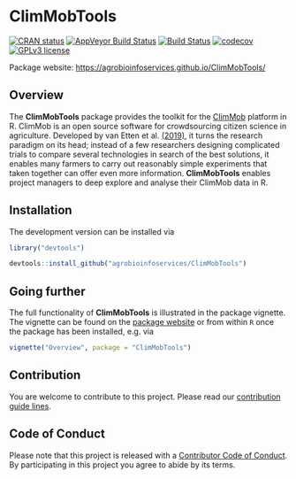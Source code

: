 
ClimMobTools
============

<!-- badges: start -->
[![CRAN status](https://www.r-pkg.org/badges/version/ClimMobTools)](https://cran.r-project.org/package=ClimMobTools) [![AppVeyor Build Status](https://ci.appveyor.com/api/projects/status/github/agrobioinfoservices/ClimMobTools?branch=master&svg=true)](https://ci.appveyor.com/project/kauedesousa/ClimMobTools) [![Build Status](https://travis-ci.org/agrobioinfoservices/ClimMobTools.svg?branch=master)](https://travis-ci.org/agrobioinfoservices/ClimMobTools) [![codecov](https://codecov.io/gh/agrobioinfoservices/ClimMobTools/master.svg)](https://codecov.io/github/agrobioinfoservices/ClimMobTools?branch=master) [![GPLv3 license](https://img.shields.io/badge/License-GPLv3-blue.svg)](https://www.r-project.org/Licenses/GPL-3) <!-- badges: end -->

Package website: <https://agrobioinfoservices.github.io/ClimMobTools/>

Overview
--------

The **ClimMobTools** package provides the toolkit for the [ClimMob](https://climmob.net/climmob3/) platform in R. ClimMob is an open source software for crowdsourcing citizen science in agriculture. Developed by van Etten et al. [(2019)](https://doi.org/10.1017/S0014479716000739), it turns the research paradigm on its head; instead of a few researchers designing complicated trials to compare several technologies in search of the best solutions, it enables many farmers to carry out reasonably simple experiments that taken together can offer even more information. **ClimMobTools** enables project managers to deep explore and analyse their ClimMob data in R.

Installation
------------

The development version can be installed via

``` r
library("devtools")

devtools::install_github("agrobioinfoservices/ClimMobTools")
```

Going further
-------------

The full functionality of **ClimMobTools** is illustrated in the package vignette. The vignette can be found on the [package website](https://agrobioinfoservices.github.io/ClimMobTools/) or from within `R` once the package has been installed, e.g. via

``` r
vignette("Overview", package = "ClimMobTools")
```

Contribution
------------

You are welcome to contribute to this project. Please read our [contribution guide lines](CONTRIBUTING.md).

Code of Conduct
---------------

Please note that this project is released with a [Contributor Code of Conduct](CODE_OF_CONDUCT.md). By participating in this project you agree to abide by its terms.
